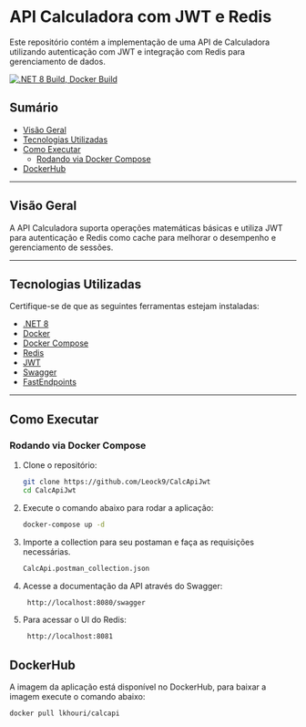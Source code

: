 # API Calculadora com JWT e Redis

Este repositório contém a implementação de uma API de Calculadora utilizando autenticação com JWT e integração com Redis para gerenciamento de dados.

[![.NET 8 Build, Docker Build](https://github.com/Leock9/CalcApiJwt/actions/workflows/main.yml/badge.svg)](https://github.com/Leock9/CalcApiJwt/actions/workflows/main.yml)

## **Sumário**
- [Visão Geral](#visão-geral)
- [Tecnologias Utilizadas](#tecnologias-utilizadas)
- [Como Executar](#como-executar)
   - [Rodando via Docker Compose](#rodando-via-docker-compose)
- [DockerHub](https://hub.docker.com/r/lkhouri/calcapi)
---

## **Visão Geral**

A API Calculadora suporta operações matemáticas básicas e utiliza JWT para autenticação e Redis como cache para melhorar o desempenho e gerenciamento de sessões.

---

## **Tecnologias Utilizadas**

Certifique-se de que as seguintes ferramentas estejam instaladas:
- [.NET 8](https://dotnet.microsoft.com/download)
- [Docker](https://www.docker.com/)
- [Docker Compose](https://docs.docker.com/compose/)
- [Redis](https://redis.io/)
- [JWT](https://jwt.io/)
- [Swagger](https://swagger.io/)
- [FastEndpoints](https://fast-endpoints.com/)
---

## **Como Executar**
### **Rodando via Docker Compose**

1. Clone o repositório:
   ```bash
   git clone https://github.com/Leock9/CalcApiJwt
   cd CalcApiJwt

2. Execute o comando abaixo para rodar a aplicação:
   ```bash
   docker-compose up -d
   ```
3. Importe a collection para seu postaman e faça as requisições necessárias.
   ```bash
   CalcApi.postman_collection.json

4. Acesse a documentação da API através do Swagger:
   ```bash
    http://localhost:8080/swagger

5. Para acessar o UI do Redis:
   ```bash
    http://localhost:8081

## **DockerHub**
A imagem da aplicação está disponível no DockerHub, para baixar a imagem execute o comando abaixo:
```bash
docker pull lkhouri/calcapi
```